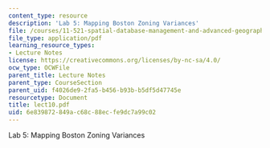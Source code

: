 ```yaml
---
content_type: resource
description: 'Lab 5: Mapping Boston Zoning Variances'
file: /courses/11-521-spatial-database-management-and-advanced-geographic-information-systems-spring-2003/6e839872849ac68c88ecfe9dc7a99c02_lect10.pdf
file_type: application/pdf
learning_resource_types:
- Lecture Notes
license: https://creativecommons.org/licenses/by-nc-sa/4.0/
ocw_type: OCWFile
parent_title: Lecture Notes
parent_type: CourseSection
parent_uid: f4026de9-2fa5-b456-b93b-b5df5d47745e
resourcetype: Document
title: lect10.pdf
uid: 6e839872-849a-c68c-88ec-fe9dc7a99c02
---
```

Lab 5: Mapping Boston Zoning Variances